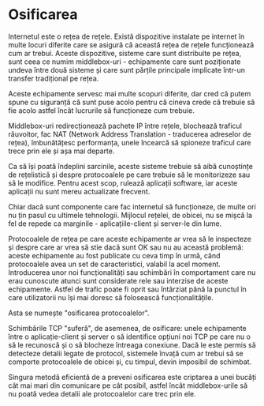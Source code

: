 # Osificarea

Internetul este o rețea de rețele. Există dispozitive instalate pe internet în 
multe locuri diferite care se asigură că această rețea de rețele funcționează 
cum ar trebui. Aceste dispozitive, sisteme care sunt distribuite pe rețea, sunt 
ceea ce numim middlebox-uri - echipamente care sunt poziționate undeva între 
două sisteme și care sunt părțile principale implicate într-un transfer 
tradițional pe rețea.

Aceste echipamente servesc mai multe scopuri diferite, dar cred că putem spune 
cu siguranță că sunt puse acolo pentru că cineva crede că trebuie să fie acolo 
astfel încât lucrurile să funcționeze cum trebuie.

Middlebox-uri redirecționează pachete IP între rețele, blochează traficul 
răuvoitor, fac NAT (Network Address Translation - traducerea adreselor de rețea), 
îmbunătățesc performanța, unele încearcă să spioneze traficul care trece prin 
ele și așa mai departe.

Ca să își poată îndeplini sarcinile, aceste sisteme trebuie să aibă cunoștințe 
de rețelistică și despre protocoalele pe care trebuie să le monitorizeze sau să 
le modifice. Pentru acest scop, rulează aplicații software, iar aceste aplicații 
nu sunt mereu actualizate frecvent.

Chiar dacă sunt componente care fac internetul să funcționeze, de multe ori nu 
țin pasul cu ultimele tehnologii. Mijlocul rețelei, de obicei, nu se mișcă la 
fel de repede ca marginile - aplicațiile-client și server-le din lume.

Protocoalele de rețea pe care aceste echipamente ar vrea să le inspecteze și 
despre care ar vrea să stie dacă sunt OK sau nu au această problemă: aceste 
echipamente au fost publicate cu ceva timp în urmă, când protocoalele avea un 
set de caracteristici, valabil la acel moment. Introducerea unor noi 
funcționalități sau schimbări în comportament care nu erau cunoscute atunci sunt 
considerate rele sau interzise de aceste echipamente. Astfel de trafic poate fi 
oprit sau întârziat până la punctul în care utilizatorii nu își mai doresc să 
folosească funcționalitățile.

Asta se numește "osificarea protocoalelor".

Schimbările TCP "suferă", de asemenea, de osificare: unele echipamente între o 
aplicație-client și server o să identifice opțiuni noi TCP pe care nu o să le 
recunoscă și o să blocheze întreaga conexiune. Dacă le este permis să detecteze 
detalii legate de protocol, sistemele învață cum ar trebui să se comporte 
protocoalele de obicei și, cu timpul, devin imposibil de schimbat.

Singura metodă eficientă de a preveni osificarea este criptarea a unei bucăți 
cât mai mari din comunicare pe cât posibil, astfel încât middlebox-urile să nu 
poată vedea detalii ale protocoalelor care trec prin ele.
